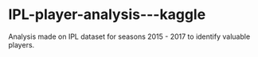 # IPL-player-analysis---kaggle
Analysis made on IPL dataset for seasons 2015 - 2017 to identify valuable players. 
